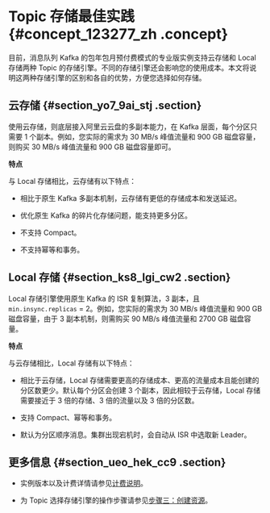 # Topic 存储最佳实践 {#concept_123277_zh .concept}

目前，消息队列 Kafka 的包年包月预付费模式的专业版实例支持云存储和 Local 存储两种 Topic 的存储引擎。不同的存储引擎还会影响您的使用成本。本文将说明这两种存储引擎的区别和各自的优势，方便您选择如何存储。

## 云存储 {#section_yo7_9ai_stj .section}

使用云存储，则底层接入阿里云云盘的多副本能力，在 Kafka 层面，每个分区只需要 1 个副本。例如，您实际的需求为 30 MB/s 峰值流量和 900 GB 磁盘容量，则购买 30 MB/s 峰值流量和 900 GB 磁盘容量即可。

**特点**

与 Local 存储相比，云存储有以下特点：

-   相比于原生 Kafka 多副本机制，云存储有更低的存储成本和发送延迟。

-   优化原生 Kafka 的碎片化存储问题，能支持更多分区。

-   不支持 Compact。

-   不支持幂等和事务。


## Local 存储 {#section_ks8_lgi_cw2 .section}

Local 存储引擎使用原生 Kafka 的 ISR 复制算法，3 副本，且 `min.insync.replicas` = 2。例如，您实际的需求为 30 MB/s 峰值流量和 900 GB 磁盘容量，由于 3 副本机制，则需购买 90 MB/s 峰值流量和 2700 GB 磁盘容量。

**特点**

与云存储相比，Local 存储有以下特点：

-   相比于云存储，Local 存储需要更高的存储成本、更高的流量成本且能创建的分区数更少。默认每个分区会创建 3 个副本，因此相较于云存储，Local 存储需要接近于 3 倍的存储、3 倍的流量以及 3 倍的分区数。

-   支持 Compact、幂等和事务。

-   默认为分区顺序消息。集群出现宕机时，会自动从 ISR 中选取新 Leader。


## 更多信息 {#section_ueo_hek_cc9 .section}

-   实例版本以及计费详情请参见[计费说明](../../../../cn.zh-CN/产品定价/计费说明.md#)。

-   为 Topic 选择存储引擎的操作步骤请参见[步骤三：创建资源](../../../../cn.zh-CN/快速入门/步骤三：创建资源.md#)。


